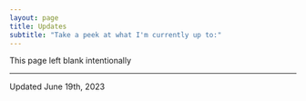 ```yaml
---
layout: page
title: Updates
subtitle: "Take a peek at what I'm currently up to:" 
---
```


This page left blank intentionally

<hr />

Updated June 19th, 2023
